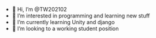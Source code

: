 - 👋 Hi, I’m @TW202102
- 👀 I’m interested in programming and learning new stuff
- 🌱 I’m currently learning Unity and django
- 💞️ I’m looking to a working student position

<!---
TW202102/TW202102 is a ✨ special ✨ repository because its `README.md` (this file) appears on your GitHub profile.
You can click the Preview link to take a look at your changes.
--->
